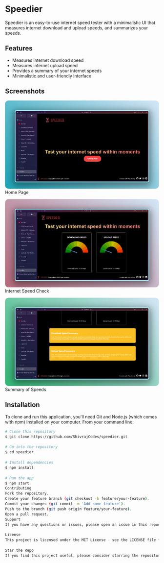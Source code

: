 # Speedier

Speedier is an easy-to-use internet speed tester with a minimalistic UI that measures internet download and upload speeds, and summarizes your speeds.

## Features

- Measures internet download speed
- Measures internet upload speed
- Provides a summary of your internet speeds
- Minimalistic and user-friendly interface

## Screenshots

![Screenshot 1](./ss1.png)
Home Page

![Screenshot 2](./ss2.png)
Internet Speed Check

![Screenshot 3](./ss3.png)
Summary of Speeds

## Installation

To clone and run this application, you'll need Git and Node.js (which comes with npm) installed on your computer. From your command line:

```bash
# Clone this repository
$ git clone https://github.com/ShivrajCodes/speedier.git

# Go into the repository
$ cd speedier

# Install dependencies
$ npm install

# Run the app
$ npm start
Contributing
Fork the repository.
Create your feature branch (git checkout -b feature/your-feature).
Commit your changes (git commit -m 'Add some feature').
Push to the branch (git push origin feature/your-feature).
Open a pull request.
Support
If you have any questions or issues, please open an issue in this repository.

License
This project is licensed under the MIT License - see the LICENSE file for details.

Star the Repo
If you find this project useful, please consider starring the repository. It helps to show your support and keeps us motivated to improve the project!
